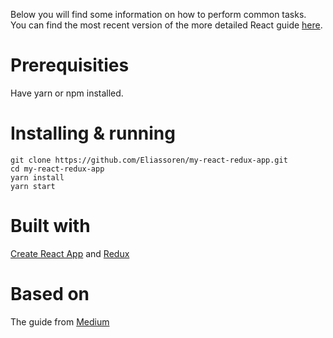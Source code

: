 
Below you will find some information on how to perform common tasks.<br>
You can find the most recent version of the more detailed React guide [here](https://github.com/facebookincubator/create-react-app/blob/master/packages/react-scripts/template/README.md).
# Prerequisities
Have yarn or npm installed.
# Installing & running
    git clone https://github.com/Eliassoren/my-react-redux-app.git 
    cd my-react-redux-app
    yarn install
    yarn start
# Built with 
[Create React App](https://github.com/facebookincubator/create-react-app)
and [Redux](https://redux.js.org/)

# Based on

The guide from [Medium](https://medium.com/@notrab/getting-started-with-create-react-app-redux-react-router-redux-thunk-d6a19259f71f)
    
